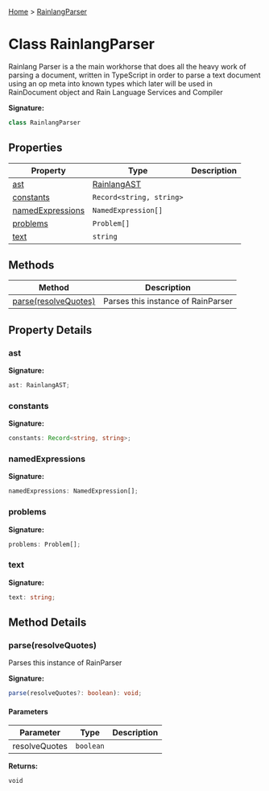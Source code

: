 [Home](../index.md) &gt; [RainlangParser](./rainlangparser.md)

# Class RainlangParser

Rainlang Parser is a the main workhorse that does all the heavy work of parsing a document, written in TypeScript in order to parse a text document using an op meta into known types which later will be used in RainDocument object and Rain Language Services and Compiler

<b>Signature:</b>

```typescript
class RainlangParser 
```

## Properties

|  Property | Type | Description |
|  --- | --- | --- |
|  [ast](./rainlangparser.md#ast-property) | [RainlangAST](../types/rainlangast.md) |  |
|  [constants](./rainlangparser.md#constants-property) | `Record<string, string>` |  |
|  [namedExpressions](./rainlangparser.md#namedExpressions-property) | `NamedExpression[]` |  |
|  [problems](./rainlangparser.md#problems-property) | `Problem[]` |  |
|  [text](./rainlangparser.md#text-property) | `string` |  |

## Methods

|  Method | Description |
|  --- | --- |
|  [parse(resolveQuotes)](./rainlangparser.md#parse-method-1) | Parses this instance of RainParser |

## Property Details

<a id="ast-property"></a>

### ast

<b>Signature:</b>

```typescript
ast: RainlangAST;
```

<a id="constants-property"></a>

### constants

<b>Signature:</b>

```typescript
constants: Record<string, string>;
```

<a id="namedExpressions-property"></a>

### namedExpressions

<b>Signature:</b>

```typescript
namedExpressions: NamedExpression[];
```

<a id="problems-property"></a>

### problems

<b>Signature:</b>

```typescript
problems: Problem[];
```

<a id="text-property"></a>

### text

<b>Signature:</b>

```typescript
text: string;
```

## Method Details

<a id="parse-method-1"></a>

### parse(resolveQuotes)

Parses this instance of RainParser

<b>Signature:</b>

```typescript
parse(resolveQuotes?: boolean): void;
```

#### Parameters

|  Parameter | Type | Description |
|  --- | --- | --- |
|  resolveQuotes | `boolean` |  |

<b>Returns:</b>

`void`

